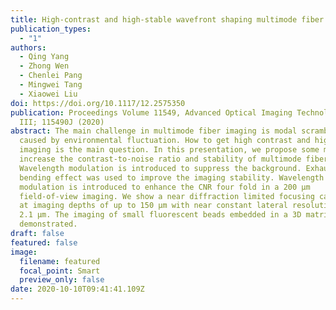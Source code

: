 ```yaml
---
title: High-contrast and high-stable wavefront shaping multimode fiber imaging
publication_types:
  - "1"
authors:
  - Qing Yang
  - Zhong Wen
  - Chenlei Pang
  - Mingwei Tang
  - Xiaowei Liu
doi: https://doi.org/10.1117/12.2575350
publication: Proceedings Volume 11549, Advanced Optical Imaging Technologies
  III; 115490J (2020)
abstract: The main challenge in multimode fiber imaging is modal scrambling
  caused by environmental fluctuation. How to get high contrast and high stable
  imaging is the main question. In this presentation, we propose some methods to
  increase the contrast-to-noise ratio and stability of multimode fiber imaging.
  Wavelength modulation is introduced to suppress the background. Exhaustive
  bending effect was used to improve the imaging stability. Wavelength
  modulation is introduced to enhance the CNR four fold in a 200 μm
  field-of-view imaging. We show a near diffraction limited focusing capability
  at imaging depths of up to 150 µm with near constant lateral resolutions of
  2.1 µm. The imaging of small fluorescent beads embedded in a 3D matrix was
  demonstrated.
draft: false
featured: false
image:
  filename: featured
  focal_point: Smart
  preview_only: false
date: 2020-10-10T09:41:41.109Z
---
```

